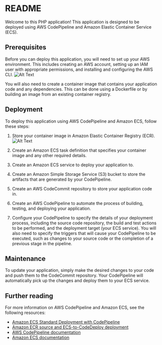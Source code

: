 # README

Welcome to this PHP application! This application is designed to be deployed using AWS CodePipeline and Amazon Elastic Container Service (ECS).

## Prerequisites

Before you can deploy this application, you will need to set up your AWS environment. This includes creating an AWS account, setting up an IAM user with appropriate permissions, and installing and configuring the AWS CLI.
![Alt Text](https://github.com/yogeshwarghule/ecs-demo-php-app/blob/main/snapshots/1.png)


You will also need to create a container image that contains your application code and any dependencies. This can be done using a Dockerfile or by building an image from an existing container registry.

## Deployment

To deploy this application using AWS CodePipeline and Amazon ECS, follow these steps:

1. Store your container image in Amazon Elastic Container Registry (ECR).
![Alt Text](https://github.com/yogeshwarghule/ecs-demo-php-app/blob/main/snapshots/2.png)

3. Create an Amazon ECS task definition that specifies your container image and any other required details.
4. Create an Amazon ECS service to deploy your application to.
5. Create an Amazon Simple Storage Service (S3) bucket to store the artifacts that are generated by your CodePipeline.
6. Create an AWS CodeCommit repository to store your application code in.
7. Create an AWS CodePipeline to automate the process of building, testing, and deploying your application.
8. Configure your CodePipeline to specify the details of your deployment process, including the source code repository, the build and test actions to be performed, and the deployment target (your ECS service). You will also need to specify the triggers that will cause your CodePipeline to be executed, such as changes to your source code or the completion of a previous stage in the pipeline.

## Maintenance

To update your application, simply make the desired changes to your code and push them to the CodeCommit repository. Your CodePipeline will automatically pick up the changes and deploy them to your ECS service.

## Further reading

For more information on AWS CodePipeline and Amazon ECS, see the following resources:

- [Amazon ECS Standard Deployment with CodePipeline ](https://docs.aws.amazon.com/codepipeline/latest/userguide/ecs-cd-pipeline.html)
- [Amazon ECR source and ECS-to-CodeDeploy deployment ](https://docs.aws.amazon.com/codepipeline/latest/userguide/tutorials-ecs-ecr-codedeploy.html)
- [AWS CodePipeline documentation](https://docs.aws.amazon.com/codepipeline/latest/userguide/welcome.html)
- [Amazon ECS documentation](https://docs.aws.amazon.com/AmazonECS/latest/developerguide/Welcome.html)
